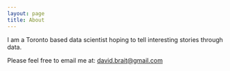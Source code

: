 ```yaml
---
layout: page
title: About
---
```


I am a Toronto based data scientist hoping to tell interesting stories through data.

Please feel free to email me at: david.brait@gmail.com 

